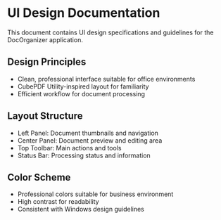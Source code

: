 # UI Design Documentation

This document contains UI design specifications and guidelines for the DocOrganizer application.

## Design Principles

- Clean, professional interface suitable for office environments
- CubePDF Utility-inspired layout for familiarity
- Efficient workflow for document processing

## Layout Structure

- Left Panel: Document thumbnails and navigation
- Center Panel: Document preview and editing area
- Top Toolbar: Main actions and tools
- Status Bar: Processing status and information

## Color Scheme

- Professional colors suitable for business environment
- High contrast for readability
- Consistent with Windows design guidelines
